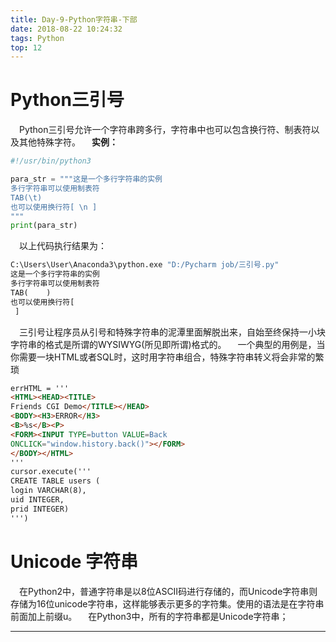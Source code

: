 ```yaml
---
title: Day-9-Python字符串-下部
date: 2018-08-22 10:24:32
tags: Python
top: 12
---
```


# Python三引号 #

&emsp;Python三引号允许一个字符串跨多行，字符串中也可以包含换行符、制表符以及其他特殊字符。
&emsp;__实例：__

``` python
#!/usr/bin/python3

para_str = """这是一个多行字符串的实例
多行字符串可以使用制表符
TAB(\t)
也可以使用换行符[ \n ]
"""
print(para_str)
```

&emsp;以上代码执行结果为：

``` python
C:\Users\User\Anaconda3\python.exe "D:/Pycharm job/三引号.py"
这是一个多行字符串的实例
多行字符串可以使用制表符
TAB(	)
也可以使用换行符[ 
 ]
```

&emsp;三引号让程序员从引号和特殊字符串的泥潭里面解脱出来，自始至终保持一小块字符串的格式是所谓的WYSIWYG(所见即所谓)格式的。
&emsp;一个典型的用例是，当你需要一块HTML或者SQL时，这时用字符串组合，特殊字符串转义将会非常的繁琐

``` HTML
errHTML = '''
<HTML><HEAD><TITLE>
Friends CGI Demo</TITLE></HEAD>
<BODY><H3>ERROR</H3>
<B>%s</B><P>
<FORM><INPUT TYPE=button VALUE=Back
ONCLICK="window.history.back()"></FORM>
</BODY></HTML>
'''
cursor.execute('''
CREATE TABLE users (  
login VARCHAR(8), 
uid INTEGER,
prid INTEGER)
''')
```

# Unicode 字符串 #

&emsp;在Python2中，普通字符串是以8位ASCII码进行存储的，而Unicode字符串则存储为16位unicode字符串，这样能够表示更多的字符集。使用的语法是在字符串前面加上前缀u。
&emsp;在Python3中，所有的字符串都是Unicode字符串；
***

